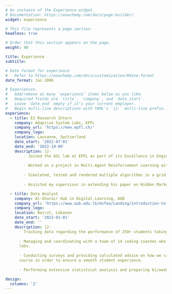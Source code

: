 ```yaml
---
# An instance of the Experience widget.
# Documentation: https://wowchemy.com/docs/page-builder/
widget: experience

# This file represents a page section.
headless: true

# Order that this section appears on the page.
weight: 40

title: Experience
subtitle:

# Date format for experience
#   Refer to https://wowchemy.com/docs/customization/#date-format
date_format: Jan 2006

# Experiences.
#   Add/remove as many `experience` items below as you like.
#   Required fields are `title`, `company`, and `date_start`.
#   Leave `date_end` empty if it's your current employer.
#   Begin multi-line descriptions with YAML's `|2-` multi-line prefix.
experience:
  - title: E3 Research Intern
    company: Adaptive System Labs, EPFL
    company_url: 'https://eee.epfl.ch/'
    company_logo:  
    location: Lausanne, Switzerland
    date_start: '2022-07-01'
    date_end: '2022-10-09'
    description: |2-
        · Joined the ASL lab at EPFL as part of its Excellence in Engineering Fellowship Program.
        
        · Worked on a project in Multi-Agent Reinforcement Learning within POMDPs.
        
        · Simulated, tested and rendered multiple algorithms in a grid world scenario using Python where agents aim to track an HMM moving target using the A-T-C method.
        
        · Assisted my supervisor in extending his paper on Hidden Markov Modeling over Graphs

  - title: Data Analyst
    company: Al-Ghurair Hub in Digital Learning, AUB
    company_url: 'https://www.aub.edu.lb/msfea/Landing/introduction-to-Python.html'
    company_logo: 
    location: Beirut, Lebanon
    date_start: '2022-01-01'
    date_end: ''
    description: |2-
      · Tracking data regarding the performance of 250+ students taking EECE 230X “Introduction to Computation and Programming” that was being offered for the first time in a mixed-learning format.
      
      · Managing and coordinating with a team of 14 coding coaches who were conducting office hours and
      labs.
      
      · Conducting surveys and providing calculated advice on how we can improve the delivery of the
      course in order to ensure a smooth student experience.
      
      · Performing extensive statistical analysis and preparing bi/weekly reports regarding course performance

design:
  columns: '2'
---
```

